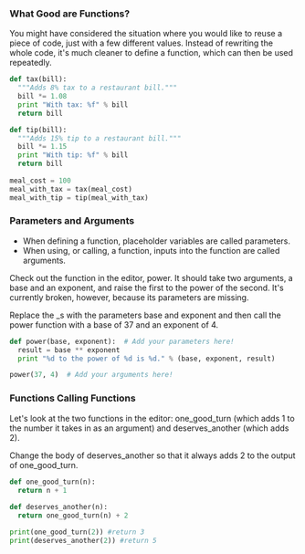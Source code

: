 
### What Good are Functions?

You might have considered the situation where you would like to reuse a piece of code, just with a few different values. Instead of rewriting the whole code, it's much cleaner to define a function, which can then be used repeatedly.

```python
def tax(bill):
  """Adds 8% tax to a restaurant bill."""
  bill *= 1.08
  print "With tax: %f" % bill
  return bill

def tip(bill):
  """Adds 15% tip to a restaurant bill."""
  bill *= 1.15
  print "With tip: %f" % bill
  return bill
  
meal_cost = 100
meal_with_tax = tax(meal_cost)
meal_with_tip = tip(meal_with_tax)
```

### Parameters and Arguments

* When defining a function, placeholder variables are called parameters.
* When using, or calling, a function, inputs into the function are called arguments.


Check out the function in the editor, power. It should take two arguments, a base and an exponent, 
and raise the first to the power of the second. It's currently broken, however, because its parameters are missing.

Replace the _s with the parameters base and exponent and then call the power function with a base of 37 and an exponent of 4.


```python 
def power(base, exponent):  # Add your parameters here!
  result = base ** exponent
  print "%d to the power of %d is %d." % (base, exponent, result)

power(37, 4)  # Add your arguments here!
```

### Functions Calling Functions

Let's look at the two functions in the editor: one_good_turn (which adds 1 to the number it takes in as an argument) and deserves_another (which adds 2).

Change the body of deserves_another so that it always adds 2 to the output of one_good_turn.

```python
def one_good_turn(n):
  return n + 1
    
def deserves_another(n):
  return one_good_turn(n) + 2

print(one_good_turn(2)) #return 3
print(deserves_another(2)) #return 5
```
